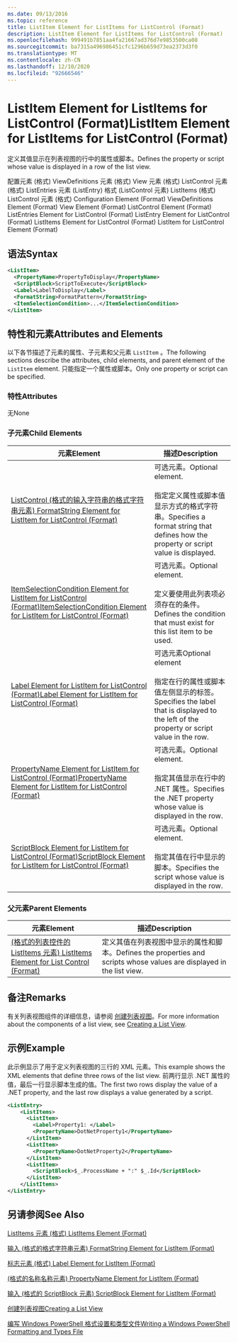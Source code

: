 ```yaml
---
ms.date: 09/13/2016
ms.topic: reference
title: ListItem Element for ListItems for ListControl (Format)
description: ListItem Element for ListItems for ListControl (Format)
ms.openlocfilehash: 999491b7851aa4fa21667ad376d7e9853500ca08
ms.sourcegitcommit: ba7315a496986451cfc1296b659d73ea2373d3f0
ms.translationtype: MT
ms.contentlocale: zh-CN
ms.lasthandoff: 12/10/2020
ms.locfileid: "92666546"
---
```

# <a name="listitem-element-for-listitems-for-listcontrol-format"></a><span data-ttu-id="13347-103">ListItem Element for ListItems for ListControl (Format)</span><span class="sxs-lookup"><span data-stu-id="13347-103">ListItem Element for ListItems for ListControl (Format)</span></span>

<span data-ttu-id="13347-104">定义其值显示在列表视图的行中的属性或脚本。</span><span class="sxs-lookup"><span data-stu-id="13347-104">Defines the property or script whose value is displayed in a row of the list view.</span></span>

<span data-ttu-id="13347-105">配置元素 (格式) ViewDefinitions 元素 (格式) View 元素 (格式) ListControl 元素 (格式) ListEntries 元素 (ListEntry) 格式 (ListControl 元素) ListItems (格式) ListControl 元素 (格式) </span><span class="sxs-lookup"><span data-stu-id="13347-105">Configuration Element (Format) ViewDefinitions Element (Format) View Element (Format) ListControl Element (Format) ListEntries Element for ListControl (Format) ListEntry Element for ListControl (Format) ListItems Element for ListControl (Format) ListItem for ListControl Element (Format)</span></span>

## <a name="syntax"></a><span data-ttu-id="13347-106">语法</span><span class="sxs-lookup"><span data-stu-id="13347-106">Syntax</span></span>

```xml
<ListItem>
  <PropertyName>PropertyToDisplay</PropertyName>
  <ScriptBlock>ScriptToExecute</ScriptBlock>
  <Label>LabelToDisplay</Label>
  <FormatString>FormatPattern</FormatString>
  <ItemSelectionCondition>...</ItemSelectionCondition>
</ListItem>
```

## <a name="attributes-and-elements"></a><span data-ttu-id="13347-107">特性和元素</span><span class="sxs-lookup"><span data-stu-id="13347-107">Attributes and Elements</span></span>

<span data-ttu-id="13347-108">以下各节描述了元素的属性、子元素和父元素 `ListItem` 。</span><span class="sxs-lookup"><span data-stu-id="13347-108">The following sections describe the attributes, child elements, and parent element of the `ListItem` element.</span></span> <span data-ttu-id="13347-109">只能指定一个属性或脚本。</span><span class="sxs-lookup"><span data-stu-id="13347-109">Only one property or script can be specified.</span></span>

### <a name="attributes"></a><span data-ttu-id="13347-110">特性</span><span class="sxs-lookup"><span data-stu-id="13347-110">Attributes</span></span>

<span data-ttu-id="13347-111">无</span><span class="sxs-lookup"><span data-stu-id="13347-111">None</span></span>

### <a name="child-elements"></a><span data-ttu-id="13347-112">子元素</span><span class="sxs-lookup"><span data-stu-id="13347-112">Child Elements</span></span>

|<span data-ttu-id="13347-113">元素</span><span class="sxs-lookup"><span data-stu-id="13347-113">Element</span></span>|<span data-ttu-id="13347-114">描述</span><span class="sxs-lookup"><span data-stu-id="13347-114">Description</span></span>|
|-------------|-----------------|
|[<span data-ttu-id="13347-115">ListControl (格式的输入字符串的格式字符串元素) </span><span class="sxs-lookup"><span data-stu-id="13347-115">FormatString Element for ListItem for ListControl (Format)</span></span>](./formatstring-element-for-listitem-for-listcontrol-format.md)|<span data-ttu-id="13347-116">可选元素。</span><span class="sxs-lookup"><span data-stu-id="13347-116">Optional element.</span></span><br /><br /> <span data-ttu-id="13347-117">指定定义属性或脚本值显示方式的格式字符串。</span><span class="sxs-lookup"><span data-stu-id="13347-117">Specifies a format string that defines how the property or script value is displayed.</span></span>|
|[<span data-ttu-id="13347-118">ItemSelectionCondition Element for ListItem for ListControl (Format)</span><span class="sxs-lookup"><span data-stu-id="13347-118">ItemSelectionCondition Element for ListItem for ListControl (Format)</span></span>](./itemselectioncondition-element-for-listitem-for-listcontrol-format.md)|<span data-ttu-id="13347-119">可选元素。</span><span class="sxs-lookup"><span data-stu-id="13347-119">Optional element.</span></span><br /><br /> <span data-ttu-id="13347-120">定义要使用此列表项必须存在的条件。</span><span class="sxs-lookup"><span data-stu-id="13347-120">Defines the condition that must exist for this list item to be used.</span></span>|
|[<span data-ttu-id="13347-121">Label Element for ListItem for ListControl (Format)</span><span class="sxs-lookup"><span data-stu-id="13347-121">Label Element for ListItem for ListControl (Format)</span></span>](./label-element-for-listitem-for-listcontrol-format.md)|<span data-ttu-id="13347-122">可选元素</span><span class="sxs-lookup"><span data-stu-id="13347-122">Optional element</span></span><br /><br /> <span data-ttu-id="13347-123">指定在行的属性或脚本值左侧显示的标签。</span><span class="sxs-lookup"><span data-stu-id="13347-123">Specifies the label that is displayed to the left of the property or script value in the row.</span></span>|
|[<span data-ttu-id="13347-124">PropertyName Element for ListItem for ListControl (Format)</span><span class="sxs-lookup"><span data-stu-id="13347-124">PropertyName Element for ListItem for ListControl (Format)</span></span>](./propertyname-element-for-listitem-for-listcontrol-format.md)|<span data-ttu-id="13347-125">可选元素。</span><span class="sxs-lookup"><span data-stu-id="13347-125">Optional element.</span></span><br /><br /> <span data-ttu-id="13347-126">指定其值显示在行中的 .NET 属性。</span><span class="sxs-lookup"><span data-stu-id="13347-126">Specifies the .NET property whose value is displayed in the row.</span></span>|
|[<span data-ttu-id="13347-127">ScriptBlock Element for ListItem for ListControl (Format)</span><span class="sxs-lookup"><span data-stu-id="13347-127">ScriptBlock Element for ListItem for ListControl (Format)</span></span>](./scriptblock-element-for-listitem-for-listcontrol-format.md)|<span data-ttu-id="13347-128">可选元素。</span><span class="sxs-lookup"><span data-stu-id="13347-128">Optional element.</span></span><br /><br /> <span data-ttu-id="13347-129">指定其值在行中显示的脚本。</span><span class="sxs-lookup"><span data-stu-id="13347-129">Specifies the script whose value is displayed in the row.</span></span>|

### <a name="parent-elements"></a><span data-ttu-id="13347-130">父元素</span><span class="sxs-lookup"><span data-stu-id="13347-130">Parent Elements</span></span>

|<span data-ttu-id="13347-131">元素</span><span class="sxs-lookup"><span data-stu-id="13347-131">Element</span></span>|<span data-ttu-id="13347-132">描述</span><span class="sxs-lookup"><span data-stu-id="13347-132">Description</span></span>|
|-------------|-----------------|
|[<span data-ttu-id="13347-133"> (格式的列表控件的 ListItems 元素) </span><span class="sxs-lookup"><span data-stu-id="13347-133">ListItems Element for List Control (Format)</span></span>](./listitems-element-for-listentry-for-listcontrol-format.md)|<span data-ttu-id="13347-134">定义其值在列表视图中显示的属性和脚本。</span><span class="sxs-lookup"><span data-stu-id="13347-134">Defines the properties and scripts whose values are displayed in the list view.</span></span>|

## <a name="remarks"></a><span data-ttu-id="13347-135">备注</span><span class="sxs-lookup"><span data-stu-id="13347-135">Remarks</span></span>

<span data-ttu-id="13347-136">有关列表视图组件的详细信息，请参阅 [创建列表视图](./creating-a-list-view.md)。</span><span class="sxs-lookup"><span data-stu-id="13347-136">For more information about the components of a list view, see [Creating a List View](./creating-a-list-view.md).</span></span>

## <a name="example"></a><span data-ttu-id="13347-137">示例</span><span class="sxs-lookup"><span data-stu-id="13347-137">Example</span></span>

<span data-ttu-id="13347-138">此示例显示了用于定义列表视图的三行的 XML 元素。</span><span class="sxs-lookup"><span data-stu-id="13347-138">This example shows the XML elements that define three rows of the list view.</span></span> <span data-ttu-id="13347-139">前两行显示 .NET 属性的值，最后一行显示脚本生成的值。</span><span class="sxs-lookup"><span data-stu-id="13347-139">The first two rows display the value of a .NET property, and the last row displays a value generated by a script.</span></span>

```xml
<ListEntry>
    <ListItems>
      <ListItem>
        <Label>Property1: </Label>
        <PropertyName>DotNetProperty1</PropertyName>
      </ListItem>
      <ListItem>
        <PropertyName>DotNetProperty2</PropertyName>
      </ListItem>
      <ListItem>
        <ScriptBlock>$_.ProcessName + ":" $_.Id</ScriptBlock>
      </ListItem>
    </ListItems>
</ListEntry>

```

## <a name="see-also"></a><span data-ttu-id="13347-140">另请参阅</span><span class="sxs-lookup"><span data-stu-id="13347-140">See Also</span></span>

[<span data-ttu-id="13347-141">ListItems 元素 (格式) </span><span class="sxs-lookup"><span data-stu-id="13347-141">ListItems Element (Format)</span></span>](./listitems-element-for-listentry-for-listcontrol-format.md)

[<span data-ttu-id="13347-142">输入 (格式的格式字符串元素) </span><span class="sxs-lookup"><span data-stu-id="13347-142">FormatString Element for ListItem (Format)</span></span>](./formatstring-element-for-listitem-for-listcontrol-format.md)

[<span data-ttu-id="13347-143">标志元素 (格式) </span><span class="sxs-lookup"><span data-stu-id="13347-143">Label Element for ListItem (Format)</span></span>](./label-element-for-listitem-for-listcontrol-format.md)

[<span data-ttu-id="13347-144"> (格式的名称名称元素) </span><span class="sxs-lookup"><span data-stu-id="13347-144">PropertyName Element for ListItem (Format)</span></span>](./propertyname-element-for-listitem-for-listcontrol-format.md)

[<span data-ttu-id="13347-145">输入 (格式的 ScriptBlock 元素) </span><span class="sxs-lookup"><span data-stu-id="13347-145">ScriptBlock Element for ListItem (Format)</span></span>](./scriptblock-element-for-listitem-for-listcontrol-format.md)

[<span data-ttu-id="13347-146">创建列表视图</span><span class="sxs-lookup"><span data-stu-id="13347-146">Creating a List View</span></span>](./creating-a-list-view.md)

[<span data-ttu-id="13347-147">编写 Windows PowerShell 格式设置和类型文件</span><span class="sxs-lookup"><span data-stu-id="13347-147">Writing a Windows PowerShell Formatting and Types File</span></span>](./writing-a-powershell-formatting-file.md)
